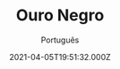 ---
id: '52af5624-c4cb-4b0d-b8ae-2c7c0b3d8768'
type: 'movie' # Filme, Série, Anime
title: "Ouro Negro"
synopsis: ["THE IRON ORCHARD é a história de Jim McNeely (Lane Garrison), um jovem que foi para os vibrantes e brutais campos petrolíferos do oeste do Texas em 1939. Em um estado repleto de petróleo e cheio de ambição, McNeely se instala em uma comunidade de cidade pequena. superando lentamente o trauma da Grande Depressão. O formidável caminho à sua frente está cheio de obstáculos – chefes dominadores que tentam mantê-lo abaixado, homens de petróleo poderosos que relutam em investir em um rosto renovado e mulheres que vêem a salvação em seus encantos – mas ele encontra um vislumbre de esperança em seu primeiro ama: nova esposa Lee Montgomery (Ali Cobrin) e perfuração de petróleo. Com tudo se encaixando para subir ao topo da cadeia petrolífera, McNeely tropeça em seu sucesso e, por sua vez, põe em risco seu desejo desesperado de conquistar esse admirável mundo novo de influência e riqueza.",
]
originalTitle: "The Iron Orchard"
date: '2021-04-05T19:51:32.000Z'
update: '2021-04-05T19:51:32.000Z'
releaseDate: '2018-05-05T03:00:00.000Z'
imdb:
  rating: '5.8' # 8.5
  id: '' # tt0470752
duration: '1h 52 Min'
trailer:
  urls: [
    'Fe5pI8WByV4',
  ]
tags: ['720p', '1080p', '720p']
genre: ['Drama', 'História', 'Romance'] #
quality: 'WEB-DL' # BluRay, WEB-DL, HDTV, WEB-DL4K, WEB-DLe
format: 'Mkv | Mp4' # MKV, MP4, TS
audio: 'Português, Inglês' # Dublado, Legendado, Dual Audio, Dub & Leg
subtitle: 'Português' # Português, inglês,
size: '978 MB | 1.47 GB | 1.99 GB' # 4.8 GB
audioQuality: 10
videoQuality: 10
directors: []
#  - name: 'Lana Wachowski'
#    image: ''
#  - name: 'Lilly Wachowski'
#    image: ''
cast: []
#  - name: 'Keanu Reeves'
#    image: ''
#    characterName: 'Neo'
writers: []
#  - name: ''
#    image: ''
maturityRating:
  age: '' # L , 10, 12, 14, 16, 18
  topics: [''] # Violence, Illegal drugs, Inappropriate Language, Legal Drugs, Sexual Content, Extreme Violence
###########################################
download:
  
  - url: 'magnet:?xt=urn:btih:DC293678603BB5B65614789E28D0F3B587A899D3&dn=LAPUMiA.Org%20-%20Ouro%20Negro%202019%205.1%20%28720p%29&tr=udp%3a%2f%2ftracker.openbittorrent.com%3a80%2fannounce&tr=udp%3a%2f%2ftracker.opentrackr.org%3a1337%2fannounce'
    resolution: '720p' # 720p, 1080p, 4K,
    audio: 'Dual Áudio' # Dublado, Legendado, Dual Audio
    size: '' # 4.8 GB
    quality: '' # BluRay, WEB-DL
    format: '' # MKV
  - url: 'magnet:?xt=urn:btih:05D6026F1E1AAAFDA0D32887F0538AADFB1FE3EC&dn=LAPUMiA.Org%20-%20Ouro%20Negro%202019%205.1%20%281080p%29&tr=udp%3a%2f%2ftracker.openbittorrent.com%3a80%2fannounce&tr=udp%3a%2f%2ftracker.opentrackr.org%3a1337%2fannounce'
    resolution: '1080p' # 720p, 1080p, 4K,
    audio: 'Dual Áudio' # Dublado, Legendado, Dual Audio
    size: '' # 4.8 GB
    quality: '' # BluRay, WEB-DL
    format: '' # MKV
  - url: 'magnet:?xt=urn:btih:542E6520E2FA1353B2FF427061F2181B1E4724BF&dn=LAPUMiA.Org%20-%20Ouro%20Negro%202019%205.1%20DUBLADO%20%28720p%29&tr=udp%3a%2f%2ftracker.openbittorrent.com%3a80%2fannounce&tr=udp%3a%2f%2ftracker.opentrackr.org%3a1337%2fannounce'
    resolution: '720p' # 720p, 1080p, 4K,
    audio: 'Dublado' # Dublado, Legendado, Dual Audio
    size: '' # 4.8 GB
    quality: '' # BluRay, WEB-DL
    format: '' # MKV
images:
  cover: '/assets/movies/ouro-negro.jpg'
  background: '/assets/movies/'
---